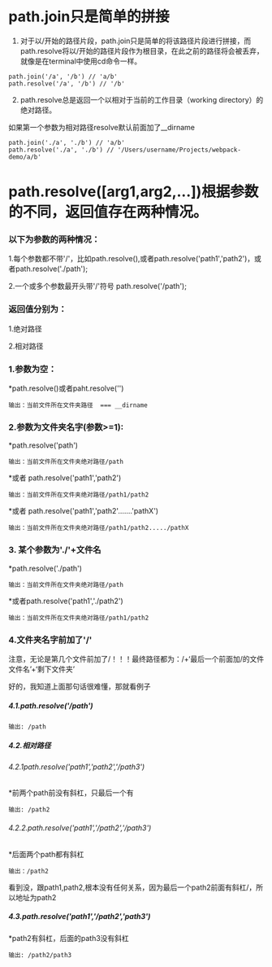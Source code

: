 # path.join只是简单的拼接

1. 对于以/开始的路径片段，path.join只是简单的将该路径片段进行拼接，而path.resolve将以/开始的路径片段作为根目录，在此之前的路径将会被丢弃，就像是在terminal中使用cd命令一样。

```
path.join('/a', '/b') // 'a/b'
path.resolve('/a', '/b') // '/b'
```

 

2. path.resolve总是返回一个以相对于当前的工作目录（working directory）的绝对路径。

如果第一个参数为相对路径resolve默认前面加了__dirname

```
path.join('./a', './b') // 'a/b'
path.resolve('./a', './b') // '/Users/username/Projects/webpack-demo/a/b'
```



# path.resolve([arg1,arg2,...])根据参数的不同，返回值存在两种情况。

### 以下为参数的两种情况：

1.每个参数都不带'/'，比如path.resolve(),或者path.resolve('path1','path2')，或者path.resolve('./path');

2.一个或多个参数最开头带'/'符号 path.resolve('/path');

### 返回值分别为：

1.绝对路径

2.相对路径

### 1.参数为空：

*path.resolve()或者paht.resolve('')

```
输出：当前文件所在文件夹路径  === __dirname
```

 

### 2.参数为文件夹名字(参数>=1):

*path.resolve('path')

```
输出：当前文件所在文件夹绝对路径/path
```

*或者 path.resolve('path1','path2')

```
输出：当前文件所在文件夹绝对路径/path1/path2
```

*或者 path.resolve('path1','path2'.......'pathX')

```
输出：当前文件所在文件夹绝对路径/path1/path2...../pathX
```

### 3. 某个参数为'./'+文件名

*path.resolve('./path')

```
输出：当前文件所在文件夹绝对路径/path
```

*或者path.resolve('path1','./path2')

```
输出：当前文件所在文件夹绝对路径/path1/path2
```

 

 

### 4.文件夹名字前加了'/'

注意，无论是第几个文件前加了/！！！最终路径都为：/+‘最后一个前面加/的文件文件名’+‘剩下文件夹’

好的，我知道上面那句话很难懂，那就看例子

##### 4.1.path.resolve('/path')

```
输出: /path
```

##### 4.2.相对路径

###### 4.2.1path.resolve('path1','path2','/path3') 

*前两个path前没有斜杠，只最后一个有

```
输出: /path2
```

###### 4.2.2.path.resolve('path1','/path2','/path3')

*后面两个path都有斜杠

```
输出：/path2
```

看到没，跟path1,path2,根本没有任何关系，因为最后一个path2前面有斜杠/，所以地址为path2

##### 4.3.path.resolve('path1','/path2','path3') 

*path2有斜杠，后面的path3没有斜杠

```
输出: /path2/path3
```

 